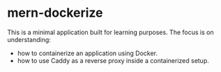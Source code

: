 # mern-dockerize

This is a minimal application built for learning purposes. The focus is on understanding:
- how to containerize an application using Docker.
- how to use Caddy as a reverse proxy inside a containerized setup.
